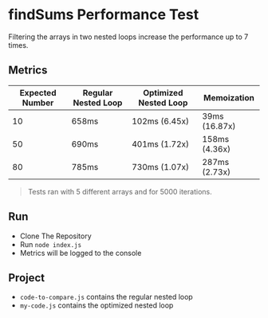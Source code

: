 # findSums Performance Test

Filtering the arrays in two nested loops increase the performance up to 7 times.

## Metrics

| Expected Number | Regular Nested Loop | Optimized Nested Loop | Memoization    |
| --------------- | ------------------- | --------------------- | -------------- |
| 10              | 658ms               | 102ms (6.45x)         |  39ms (16.87x) |
| 50              | 690ms               | 401ms (1.72x)         | 158ms (4.36x)  |
| 80              | 785ms               | 730ms (1.07x)         | 287ms (2.73x)  |

> Tests ran with 5 different arrays and for 5000 iterations.

## Run

* Clone The Repository
* Run `node index.js`
* Metrics will be logged to the console

## Project

* `code-to-compare.js` contains the regular nested loop
* `my-code.js` contains the optimized nested loop
